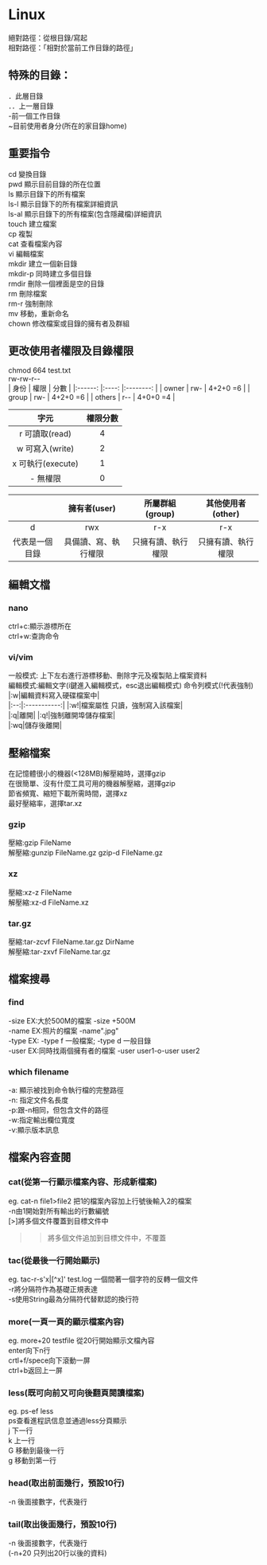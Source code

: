 # Linux  
絕對路徑：從根目錄/寫起  
相對路徑：「相對於當前工作目錄的路徑」  
## 特殊的目錄：  
．此層目錄     
．．上一層目錄  
-前一個工作目錄  
~目前使用者身分(所在的家目錄home)  
  
## 重要指令  
cd 變換目錄  
pwd 顯示目前目錄的所在位置  
ls 顯示目錄下的所有檔案  
ls-l 顯示目錄下的所有檔案詳細資訊  
ls-al 顯示目錄下的所有檔案(包含隱藏檔)詳細資訊  
touch 建立檔案  
cp 複製  
cat 查看檔案內容  
vi 編輯檔案  
mkdir 建立一個新目錄  
mkdir-p 同時建立多個目錄  
rmdir 刪除一個裡面是空的目錄  
rm 刪除檔案  
rm-r 強制刪除  
mv 移動，重新命名  
chown 修改檔案或目錄的擁有者及群組  
  
## 更改使用者權限及目錄權限  
chmod 664 test.txt  
 rw-rw-r--  
 |  身份  	| 權限 	|   分數   	|
|:------:	|:----:	|:--------:	|
|  owner 	|  rw- 	| 4+2+0 =6 	|
|  group 	|  rw- 	| 4+2+0 =6 	|
| others 	|  r-- 	| 4+0+0 =4 	|  
  
|     字元     | 權限分數 |
|:------------------:|:--------:|
|   r 可讀取(read)   |     4    |
|   w 可寫入(write)  |     2    |
|  x 可執行(execute) |     1    |
|    - 無權限        |     0    |  
  
|                |        擁有者(user)        |      所屬群組(group)      |     其他使用者(other)     |
|:---------------:|:--------------------------:|:------------------------:|:------------------------:|
|        d       |             rwx           |             r-x            |            r-x           |
| 代表是一個目錄  | 具備讀、寫、執行權限        | 只擁有讀、執行權限          | 只擁有讀、執行權限          |  
  
## 編輯文檔  
### nano  
ctrl+c:顯示游標所在  
ctrl+w:查詢命令  
### vi/vim  
一般模式: 上下左右進行游標移動、刪除字元及複製貼上檔案資料  
編輯模式:編輯文字(i鍵進入編輯模式，esc退出編輯模式) 
命令列模式(!代表強制)   
|:w|編輯資料寫入硬碟檔案中|  
|:--:|:-----------:| 
|:w!|檔案屬性 只讀，強制寫入該檔案|  
|:q|離開|
|:q!|強制離開埠儲存檔案|  
|:wq|儲存後離開|  
## 壓縮檔案  
在記憶體很小的機器(<128MB)解壓縮時，選擇gzip  
在很簡單、沒有什麼工具可用的機器解壓縮，選擇gzip  
節省頻寬、縮短下載所需時間，選擇xz  
最好壓縮率，選擇tar.xz  
### gzip  
壓縮:gzip FileName  
解壓縮:gunzip FileName.gz    gzip-d FileName.gz  
### xz  
壓縮:xz-z FileName  
解壓縮:xz-d FileName.xz  
### tar.gz  
壓縮:tar-zcvf FileName.tar.gz DirName  
解壓縮:tar-zxvf FileName.tar.gz  
## 檔案搜尋
### find  
-size EX:大於500M的檔案 -size +500M  
-name EX:照片的檔案  -name".jpg"  
-type EX: -type f 一般檔案; -type d 一般目錄  
-user EX:同時找兩個擁有者的檔案  -user user1-o-user user2  
### which filename  
-a: 顯示被找到命令執行檔的完整路徑  
-n: 指定文件名長度  
-p:跟-n相同，但包含文件的路徑  
-w:指定輸出欄位寬度  
-v:顯示版本訊息  
## 檔案內容查閱  
### cat(從第一行顯示檔案內容、形成新檔案)  
eg. cat-n file1>file2 把1的檔案內容加上行號後輸入2的檔案  
-n由1開始對所有輸出的行數編號  
[>]將多個文件覆蓋到目標文件中  
>>將多個文件追加到目標文件中，不覆蓋  
### tac(從最後一行開始顯示)  
eg. tac-r-s'x\|[^x]' test.log  一個間著一個字符的反轉一個文件  
-r將分隔符作為基礎正規表達  
-s使用String最為分隔符代替默認的換行符  
### more(一頁一頁的顯示檔案內容)  
eg. more+20 testfile 從20行開始顯示文檔內容  
enter向下n行  
crtl+f/spece向下滾動一屏  
ctrl+b返回上一屏  
### less(既可向前又可向後翻頁閱讀檔案)  
eg. ps-ef less  
ps查看進程訊信息並通過less分頁顯示  
j 下一行  
k 上一行  
G 移動到最後一行  
g 移動到第一行  
### head(取出前面幾行，預設10行)  
-n 後面接數字，代表幾行  
### tail(取出後面幾行，預設10行)  
-n 後面接數字，代表幾行  
(-n+20 只列出20行以後的資料)  






           
